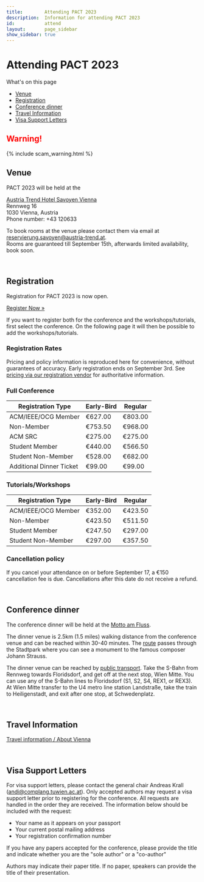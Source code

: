 ```yaml
---
title:        Attending PACT 2023
description:  Information for attending PACT 2023
id:           attend
layout:       page_sidebar
show_sidebar: true
---
```


# Attending PACT 2023

What's on this page

* [Venue](#venue)
* [Registration](#registration)
* [Conference dinner](#conference-dinner)
* [Travel Information](#travel-information)
* [Visa Support Letters](#visa-support-letters)

<h2 style="color: red">Warning!</h2>
{% include scam_warning.html %}

<br>

## Venue

PACT 2023 will be held at the <br>

[Austria Trend Hotel Savoyen Vienna](https://www.austria-trend.at/de/hotels/savoyen) <br>
Rennweg 16 <br>
1030 Vienna, Austria <br>
Phone number: +43 120633 <br>

To book rooms at the venue please contact them via email at <a href="mailto:reservierung.savoyen@austria-trend.at">reservierung.savoyen@austria-trend.at</a>.
<br>
Rooms are guaranteed till September 15th, afterwards limited availability, book soon.

<br>

## Registration

Registration for PACT 2023 is now open.

<a href="https://cvent.me/N5v31n" class="btn btn-primary btn-lg px-4 me-md-2">Register Now »</a>

If you want to register both for the conference and the workshops/tutorials, first select
the conference. On the following page it will then be possible to add the workshops/tutorials.


### Registration Rates

Pricing and policy information is reproduced here for convenience, without guarantees of accuracy.
Early registration ends on September 3rd.
See [pricing via our registration vendor](https://web.cvent.com/event/bbf7fcc0-dde4-47d0-af67-6b98edca278e/websitePage:fccdd446-cd58-4b0d-ac59-10c376231453) for authoritative information.


### Full Conference

| Registration Type        | Early-Bird | Regular |
|--------------------------|------------|---------|
| ACM/IEEE/OCG Member      | €627.00    | €803.00 |
| Non-Member     	       | €753.50    | €968.00 |
| ACM SRC                  | €275.00    | €275.00 |
| Student Member           | €440.00    | €566.50 |
| Student Non-Member       | €528.00    | €682.00 |
| Additional Dinner Ticket | €99.00     | €99.00  |

<!-- <br> -->

### Tutorials/Workshops

| Registration Type   | Early-Bird | Regular |
| --------------------|------------|---------|
| ACM/IEEE/OCG Member | €352.00    | €423.50 |
| Non-Member          | €423.50    | €511.50 |
| Student Member      | €247.50    | €297.00 |
| Student Non-Member  | €297.00    | €357.50 |

<!-- <br> -->

### Cancellation policy

If you cancel your attendance on or before September 17, a €150 cancellation fee is due.
Cancellations after this date do not receive a refund.

<br>

## Conference dinner

The conference dinner will be held at the [Motto am Fluss](https://www.mottoamfluss.at/en/welcome/).

The dinner venue is 2.5km (1.5 miles) walking distance from the conference venue and can be reached within 30-40 minutes.
The [route](https://www.google.com/maps/dir/Austria+Trend+Hotel+Savoyen+Vienna,+Rennweg+16,+1030+Wien,+Austria/Johann+Strau%C3%9F+monument,+Am+Stadtpark,+Vienna,+Austria/Motto+am+Fluss,+Franz-Josefs-Kai,+Vienna,+Austria/@48.203616,16.3700027,15z/data=!3m1!4b1!4m20!4m19!1m5!1m1!1s0x476d077b31d0b5cf:0xbc49bc83b2c40cca!2m2!1d16.3844858!2d48.1949899!1m5!1m1!1s0x476d07767ea73855:0xd8a77c3ebe803b63!2m2!1d16.3791518!2d48.2038059!1m5!1m1!1s0x476d07a1ad85297b:0x881bc8e54edfd21f!2m2!1d16.377996!2d48.2120252!3e2) passes through the Stadtpark where you can see a monument to the famous composer Johann Strauss.

The dinner venue can be reached by [public transport](https://www.google.com/maps/dir/Austria+Trend+Hotel+Savoyen+Vienna,+Rennweg+16,+1030+Wien,+Austria/Motto+am+Fluss,+Franz-Josefs-Kai,+Vienna,+Austria/@48.206678,16.3808107,14z/data=!3m1!4b1!4m14!4m13!1m5!1m1!1s0x476d077b31d0b5cf:0xbc49bc83b2c40cca!2m2!1d16.3844858!2d48.1949899!1m5!1m1!1s0x476d07a1ad85297b:0x881bc8e54edfd21f!2m2!1d16.377996!2d48.2120252!3e3).
Take the S-Bahn from Rennweg towards Floridsdorf, and get off at the next stop, Wien Mitte.
You can use any of the S-Bahn lines to Floridsdorf (S1, S2, S4, REX1, or REX3).
At Wien Mitte transfer to the U4 metro line station Landstraße, take the train to Heiligenstadt, and exit after one stop, at Schwedenplatz.

<br>

## Travel Information

[Travel information / About Vienna](vienna.html)

<!-- 

<br>

## Hotel Bookings

At this moment, there is no specific hotel block for PACT.
We recommend using booking portals such as [Booking.com](https://www.booking.com), [Hotels.com](https://www.hotels.com), [Hotwire](https://www.hotwire.com/), [Expedia](https://www.expedia.com/) or [Priceline](https://www.priceline.com/), etc.
 -->

<br>

## Visa Support Letters

For visa support letters, please contact the general chair Andreas Krall (andi@complang.tuwien.ac.at).
Only accepted authors may request a visa support letter prior to registering for the conference.
All requests are handled in the order they are received. The information below should be included with the request:

* Your name as it appears on your passport
* Your current postal mailing address
* Your registration confirmation number

If you have any papers accepted for the conference, please provide the title and indicate whether you are the "sole author" or a "co-author"

Authors may indicate their paper title. If no paper, speakers can provide the title of their presentation.
